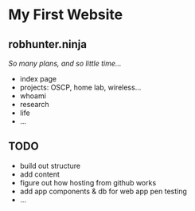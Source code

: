 # My First Website
## robhunter.ninja
*So many plans, and so little time...*
* index page
* projects: OSCP, home lab, wireless...
* whoami
* research
* life
* ...

## TODO
* build out structure
* add content
* figure out how hosting from github works
* add app components & db for web app pen testing
* ...
